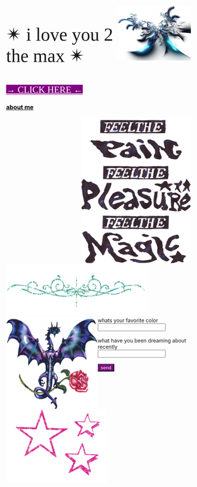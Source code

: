 <html>
<img src="images/11-2-fractal-png-picture.png"
          style="background:none;"
           align="right"
           width="200"
           height="150"><p style="font-family:luminari;
          font-size:50px">&#10036; i love you 2 the max &#10036;</p>
           
  <p><a href="artfolder/art.html" 
  style="color: white;
  background-color: purple;
  font-family:luminari;
            font-size:25px;">&#x2192;  CLICK HERE  &#x2190;</a></p>
 <h3><a href="aboutmefolder/me.html"
                  style="color: black;"
          text-align="center">about me</a></h3>

  <img  src="images/uoadted feelt ge.png"
     style="background: none;"
           width="300px"
           height="400px"
           align="right"
           vertical-align="top">
      
<body background="images/bgbgbg.png">
<img style="background:none;"
     src="pcoddxGLi.gif">
  <div>
<img style="background:none;"
     src="4T9o7eqjc.gif"
     width="250"
     height="250"
     align="left">
             <div><img style="background:none;"
     src="1113638.gif"
     width="275"
     height="200"
     align="left">
<html>
<body>


<form>
  <label for="color"><style="font-family:luminari;">whats your favorite color</label><br>
  <input type="text" id="color" name="color" value=""><br><br>
  <label for="dream"><style="font-family:luminari;">what have you been dreaming about recently</label><br>
  <input type="text" id="lname" name="lname" value=""><br><br>
  <input type="submit" value="send"; style="background-color:purple;
  color:white">
</form> 

</body>
</html>
        
       
